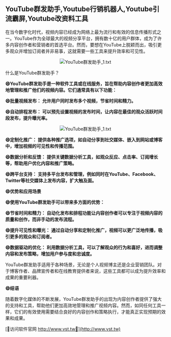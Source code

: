 ## **YouTube群发助手,Youtube行销机器人,Youtube引流霸屏,Youtube改资料工具**

在当今数字化时代，视频内容已经成为网络上最为流行和有效的信息传播形式之一。YouTube作为全球最大的视频分享平台，拥有数十亿的用户群体，成为了许多内容创作者和营销者的首选平台。然而，要想在YouTube上脱颖而出，吸引更多观众并增加订阅者并非易事，这就需要一些工具来提升效率和可见性。

 <center><img src="https://vst.tw/MP4/tuiguang/png/6.png" alt="YouTube群发助手_1.txt"></center>

什么是YouTube群发助手？

**😄YouTube群发助手是一种软件工具或在线服务，旨在帮助内容创作者更加高效地管理和推广他们的视频内容。它们通常具有以下功能：**

**😄批量视频发布： 允许用户同时发布多个视频，节省时间和精力。**

**😄自动排程发布： 可以预先设置视频的发布时间，让内容在最佳的观众活跃时间段发布，提升曝光率。**

 <center><img src="https://vst.tw/MP4/tuiguang/png/2.png" alt="YouTube群发助手_1.txt"></center>

**😄定制化推广： 提供各种推广选项，如自动分享到社交媒体、嵌入到网站或博客中，增加视频的可见性和传播范围。**

**😄数据分析和反馈： 提供关键数据分析工具，如观众反应、点击率、订阅增长等，帮助用户优化内容和推广策略。**

**😄跨平台支持： 支持多平台发布和管理，例如同时在YouTube、Facebook、Twitter等社交媒体上发布内容，扩大触及面。**

**😄优势和应用场景**

**😄使用YouTube群发助手可以带来多方面的优势：**

**😄节省时间和精力： 自动化发布和排程功能让内容创作者可以专注于视频内容的质量和创作，而非手动的发布流程。**

**😄提升可见性和曝光： 通过自动分享和定制化推广，视频可以更广泛地传播，吸引更多的观众和订阅者。**

**😄数据驱动的优化： 利用数据分析工具，可以了解观众的行为和喜好，进而调整内容和发布策略，增加用户参与度和忠诚度。**

YouTube群发助手适用于各种场景，无论是个人视频博主还是企业营销团队。对于博客作者、品牌宣传者和在线教育提供者来说，这些工具都可以成为提升效率和成果的重要利器。

**😄结语**

随着数字化媒体的不断发展，YouTube群发助手的出现为内容创作者提供了强大的支持和工具，帮助他们更加高效地管理和推广视频内容。然而，如同任何工具一样，它们的有效使用需要结合良好的内容创作和策略执行，才能真正实现预期的效果和成果。


[👻访问软件官网 http://www.vst.tw👻](http://www.vst.tw)

